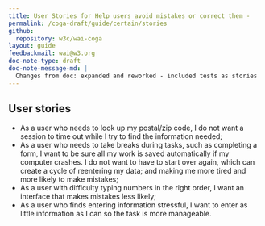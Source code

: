 ```yaml
---
title: User Stories for Help users avoid mistakes or correct them -
permalink: /coga-draft/guide/certain/stories
github:
  repository: w3c/wai-coga
layout: guide
feedbackmail: wai@w3.org
doc-note-type: draft
doc-note-message-md: |
  Changes from doc: expanded and reworked - included tests as stories
---
```


## User stories

- As a user who needs to look up my postal/zip code, I do not want a session to time out while I try to find the information needed;
- As a user who needs to take breaks during tasks, such as completing a form, I want to be sure all my work is saved automatically if my computer crashes. I do not want to have to start over again, which can create a cycle of reentering my data; and making me more tired and more likely to make mistakes;
- As a user with difficulty typing numbers in the right order, I want an interface that makes mistakes less likely;
- As a user who finds entering information stressful, I want to enter as little information as I can so the task is more manageable.
